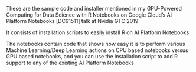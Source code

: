 These are the sample code and installer mentioned in my GPU-Powered Computing for Data Science with R Notebooks on Google Cloud’s AI Platform Notebooks [DC91511] talk at Nvidia GTC 2019

It consists of installation scripts to easily install R on AI Platform Notebooks.  

The notebooks contain code that shows how easy it is to perform various Machine Learning/Deep Learning actions on CPU based notebooks versus GPU based notebooks, and you can use the installation script to add R support to any of the existing AI Platform Notebooks

